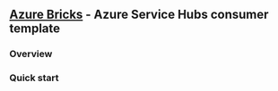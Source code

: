 ## [Azure Bricks](../../../readme.md) - Azure Service Hubs consumer template

### Overview

### Quick start

